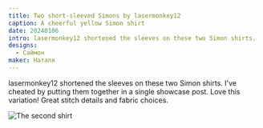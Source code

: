 ```yaml
---
title: Two short-sleeved Simons by lasermonkey12
caption: A cheerful yellow Simon shirt
date: 20240106
intro: lasermonkey12 shortened the sleeves on these two Simon shirts.
designs:
  - Саймон
maker: Наталя
---
```


lasermonkey12 shortened the sleeves on these two Simon shirts. I've cheated by putting them together in a single showcase post. Love this variation! Great stitch details and fabric choices.

![The second shirt](https://imagedelivery.net/ouSuR9yY1bHt-fuAokSA5Q/showcase-two-short-sleeved-simons-by-lasermonkey12-1/public "The second shirt")
